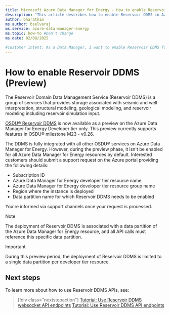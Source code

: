 ```yaml
---
title: Microsoft Azure Data Manager for Energy - How to enable Reservoir DDMS
description: "This article describes how to enable Reservoir DDMS in Azure Data Manager for Energy."
author: bharathim
ms.author: bselvaraj
ms.service: azure-data-manager-energy
ms.topic: how-to #Don't change
ms.date: 02/08/2025

#customer intent: As a Data Manager, I want to enable Reservoir DDMS for storing data related to seismic and well interpretation, structural modeling, geological modeling and reservoir modeling including reservoir simulation input.
---
```


# How to enable Reservoir DDMS (Preview)
The Reservoir Domain Data Management Service (Reservoir DDMS) is a group of services that provides storage associated with seismic and well interpretation, structural modeling, geological modeling, and reservoir modeling including reservoir simulation input.

[OSDU&reg; Reservoir DDMS](https://community.opengroup.org/osdu/platform/domain-data-mgmt-services/reservoir/home) is now available as a preview on the Azure Data Manager for Energy Developer tier only. This preview currently supports features in OSDU&reg; milestone M23 - v0.26.

The DDMS is fully integrated with all other OSDU&reg; services on Azure Data Manager for Energy. However, during the preview phase, it isn't be enabled for all Azure Data Manager for Energy resources by default. Interested customers should submit a support request on the Azure portal providing the following details:
- Subscription ID
- Azure Data Manager for Energy developer tier resource name
- Azure Data Manager for Energy developer tier resource group name
- Region where the instance is deployed
- Data partition name for which Reservoir DDMS needs to be enabled

You're informed via support channels once your request is processed.

> [!NOTE]
> The deployment of Reservoir DDMS is associated with a data partition of the Azure Data Manager for Energy resource, and all API calls must reference this specific data partition.

> [!IMPORTANT]
> During this preview period, the deployment of Reservoir DDMS is limited to a single data partition per developer tier resource.

## Next steps
To learn more about how to use Reservoir DDMS APIs, see:
> [!div class="nextstepaction"]
> [Tutorial: Use Reservoir DDMS websocket API endpoints](tutorial-reservoir-ddms-websocket.md)
> [Tutorial: Use Reservoir DDMS API endpoints](tutorial-reservoir-ddms-apis.md)